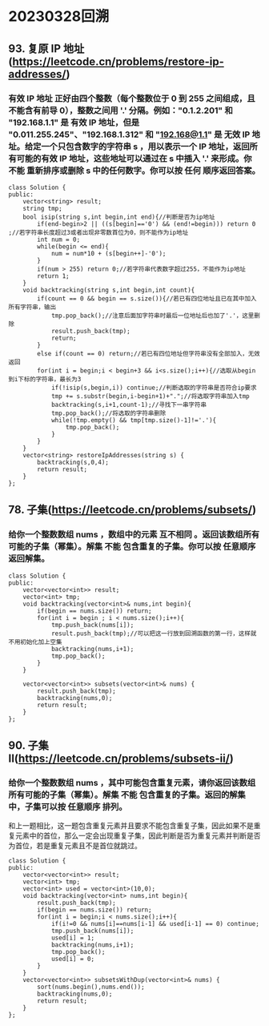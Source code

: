 # 20230328回溯
## 93. 复原 IP 地址(https://leetcode.cn/problems/restore-ip-addresses/)
### 有效 IP 地址 正好由四个整数（每个整数位于 0 到 255 之间组成，且不能含有前导 0），整数之间用 '.' 分隔。例如："0.1.2.201" 和 "192.168.1.1" 是 有效 IP 地址，但是 "0.011.255.245"、"192.168.1.312" 和 "192.168@1.1" 是 无效 IP 地址。给定一个只包含数字的字符串 s ，用以表示一个 IP 地址，返回所有可能的有效 IP 地址，这些地址可以通过在 s 中插入 '.' 来形成。你 不能 重新排序或删除 s 中的任何数字。你可以按 任何 顺序返回答案。
```
class Solution {
public:
    vector<string> result;
    string tmp;
    bool isip(string s,int begin,int end){//判断是否为ip地址
        if(end-begin>2 || ((s[begin]=='0') && (end!=begin))) return 0 ;//若字符串长度超过3或者出现非零数首位为0，则不能作为ip地址
        int num = 0;
        while(begin <= end){
            num = num*10 + (s[begin++]-'0');
        }
        if(num > 255) return 0;//若字符串代表数字超过255，不能作为ip地址
        return 1;
    }
    void backtracking(string s,int begin,int count){
        if(count == 0 && begin == s.size()){//若已有四位地址且已在其中加入所有字符串，输出
            tmp.pop_back();//注意后面加字符串时最后一位地址后也加了'.'，这里删除
            result.push_back(tmp);
            return;
        }
        else if(count == 0) return;//若已有四位地址但字符串没有全部加入，无效返回
        for(int i = begin;i < begin+3 && i<s.size();i++){//选取从begin到i下标的字符串，最长为3
            if(!isip(s,begin,i)) continue;//判断选取的字符串是否符合ip要求
            tmp += s.substr(begin,i-begin+1)+".";//将选取字符串加入tmp
            backtracking(s,i+1,count-1);//寻找下一串字符串
            tmp.pop_back();//将选取的字符串删除
            while(!tmp.empty() && tmp[tmp.size()-1]!='.'){
                tmp.pop_back();
            }
        }
    }
    vector<string> restoreIpAddresses(string s) {
        backtracking(s,0,4);
        return result;
    }
};
```
## 78. 子集(https://leetcode.cn/problems/subsets/)
### 给你一个整数数组 nums ，数组中的元素 互不相同 。返回该数组所有可能的子集（幂集）。解集 不能 包含重复的子集。你可以按 任意顺序 返回解集。
```
class Solution {
public:
    vector<vector<int>> result;
    vector<int> tmp;
    void backtracking(vector<int>& nums,int begin){
        if(begin == nums.size()) return;
        for(int i = begin ; i < nums.size();i++){
            tmp.push_back(nums[i]);
            result.push_back(tmp);//可以把这一行放到回溯函数的第一行，这样就不用初始化加上空集
            backtracking(nums,i+1);
            tmp.pop_back();
        }
    }

    vector<vector<int>> subsets(vector<int>& nums) {
        result.push_back(tmp);
        backtracking(nums,0);
        return result;
    }
};
```
## 90. 子集 II(https://leetcode.cn/problems/subsets-ii/)
### 给你一个整数数组 nums ，其中可能包含重复元素，请你返回该数组所有可能的子集（幂集）。解集 不能 包含重复的子集。返回的解集中，子集可以按 任意顺序 排列。
和上一题相比，这一题包含重复元素并且要求不能包含重复子集，因此如果不是重复元素中的首位，那么一定会出现重复子集，因此判断是否为重复元素并判断是否为首位，若是重复元素且不是首位就跳过。
```
class Solution {
public:
    vector<vector<int>> result;
    vector<int> tmp;
    vector<int> used = vector<int>(10,0);    
    void backtracking(vector<int> nums,int begin){
        result.push_back(tmp);
        if(begin == nums.size()) return;
        for(int i = begin;i < nums.size();i++){
            if(i!=0 && nums[i]==nums[i-1] && used[i-1] == 0) continue;
            tmp.push_back(nums[i]);
            used[i] = 1;
            backtracking(nums,i+1);
            tmp.pop_back();
            used[i] = 0;
        }
    }
    vector<vector<int>> subsetsWithDup(vector<int>& nums) {
        sort(nums.begin(),nums.end());
        backtracking(nums,0);
        return result;
    }
};
```